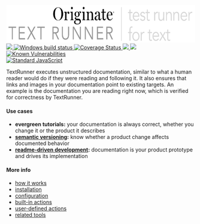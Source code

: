 <img src="documentation/logo.png" width="651" height="100" alt="TextRunner - test framework for documentation">

<a href="https://travis-ci.org/Originate/text-runner">
  <img src="https://travis-ci.org/Originate/text-runner.svg?branch=master">
</a>
<a href="https://ci.appveyor.com/project/kevgo/text-runner/branch/master">
  <img src="https://ci.appveyor.com/api/projects/status/4qasl63vrmcu06e6/branch/master?svg=true" alt="Windows build status">
</a>
<a href="https://coveralls.io/github/Originate/text-runner?branch=master">
  <img src="https://coveralls.io/repos/github/Originate/text-runner/badge.svg" alt='Coverage Status' />
</a>
<a href="https://david-dm.org/originate/text-runner">
  <img src="https://david-dm.org/originate/text-runner.svg">
</a>
<a href="https://david-dm.org/originate/text-runner#info=devDependencies">
  <img src="https://david-dm.org/originate/text-runner/dev-status.svg">
</a>
<a href="https://snyk.io/test/github/Originate/text-runner">
  <img src="https://snyk.io/test/github/Originate/text-runner/badge.svg" alt="Known Vulnerabilities" data-canonical-src="https://snyk.io/test/github/Originate/text-runner" style="max-width:100%;"/>
</a>
<br>
<a href="https://github.com/feross/standard"><img src="https://cdn.rawgit.com/feross/standard/master/sticker.svg" alt="Standard JavaScript" width="100"></a>

<br>

TextRunner executes unstructured documentation,
similar to what a human reader would do if they were reading and following it.
It also ensures that links and images in your documentation point to existing targets.
An example is the documentation you are reading right now,
which is verified for correctness by TextRunner.


#### Use cases

- __evergreen tutorials:__
  your documentation is always correct,
  whether you change it or the product it describes
- __[semantic versioning](http://semver.org):__
  know whether a product change affects documented behavior
- __[readme-driven development](http://tom.preston-werner.com/2010/08/23/readme-driven-development.html):__
  documentation is your product prototype and drives its implementation


#### More info

- [how it works](documentation/how-it-works.md)
- [installation](documentation/installation.md)
- [configuration](documentation/configuration.md)
- [built-in actions](documentation/built-in-actions.md)
- [user-defined actions](documentation/user-defined-actions.md)
- [related tools](documentation/related-tools.md)
